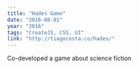 ```yaml
---
title: "Hades Game"
date: "2016-08-01"
year: "2016"
tags: "CreateJS, CSS, UI"
link: "http://tiagocosta.co/hades/"
---
```


Co-developed a game about science fiction
